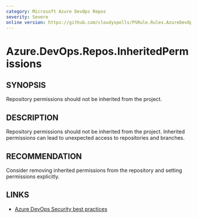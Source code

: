 ```yaml
---
category: Microsoft Azure DevOps Repos
severity: Severe
online version: https://github.com/cloudyspells/PSRule.Rules.AzureDevOps/blob/main/src/PSRule.Rules.AzureDevOps/en/Azure.DevOps.Repos.InheritedPermissions.md
---
```


# Azure.DevOps.Repos.InheritedPermissions

## SYNOPSIS

Repository permissions should not be inherited from the project.

## DESCRIPTION

Repository permissions should not be inherited from the project. Inherited
permissions can lead to unexpected access to repositories and branches.

## RECOMMENDATION

Consider removing inherited permissions from the repository and setting
permissions explicitly.

## LINKS

- [Azure DevOps Security best practices](https://learn.microsoft.com/en-us/azure/devops/organizations/security/security-best-practices?view=azure-devops#scoped-permissions)
